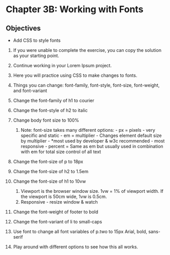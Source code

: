 # Chapter 3B: Working with Fonts

## Objectives
* Add CSS to style fonts

 
1. If you were unable to complete the exercise, you can copy the solution as your starting point.

1. Continue working in your Lorem Ipsum project. 

1. Here you will practice using CSS to make changes to fonts.

1. Things you can change: font-family, font-style, font-size, font-weight, and font-variant

1. Change the font-family of h1 to courier

1. Change the font-style of h2 to italic

1. Change body font size to 100%
    1. Note: font-size takes many different options: 
            - px = pixels - very specific and static
            - em = multiplier - Changes element default size by multiplier - *most used by developer & w3c recommended - most responsive
            - percent = Same as em but usually used in combination with em for total size control of all text

1. Change the font-size of p to 18px

1. Change the font-size of h2 to 1.5em

1. Change the font-size of h1 to 10vw
    1. Viewport is the browser window size. 1vw = 1% of viewport width. If the viewport is 50cm wide, 1vw is 0.5cm.
    1. Responsive - resize window & watch

1. Change the font-weight of footer to bold

1. Change the font-variant of li to small-caps

1. Use font to change all font variables of p.two to 15px Arial, bold, sans-serif

1. Play around with different options to see how this all works.  
